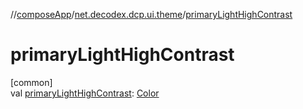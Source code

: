 //[composeApp](../../index.md)/[net.decodex.dcp.ui.theme](index.md)/[primaryLightHighContrast](primary-light-high-contrast.md)

# primaryLightHighContrast

[common]\
val [primaryLightHighContrast](primary-light-high-contrast.md): [Color](https://developer.android.com/reference/kotlin/androidx/compose/ui/graphics/Color.html)
